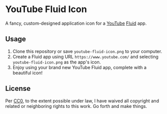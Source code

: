 # YouTube Fluid Icon

A fancy, custom-designed application icon for a [YouTube](https://www.youtube.com/) [Fluid](http://fluidapp.com/) app.

## Usage

1. Clone this repository or save `youtube-fluid-icon.png` to your computer.
1. Create a Fluid app using URL `https://www.youtube.com/` and selecting `youtube-fluid-icon.png` as the app's icon.
1. Enjoy using your brand new YouTube Fluid app, complete with a beautiful icon!

## License

Per [CC0](http://creativecommons.org/publicdomain/zero/1.0/), to the extent possible under law, I have waived all copyright and related or neighboring rights to this work. Go forth and make things.